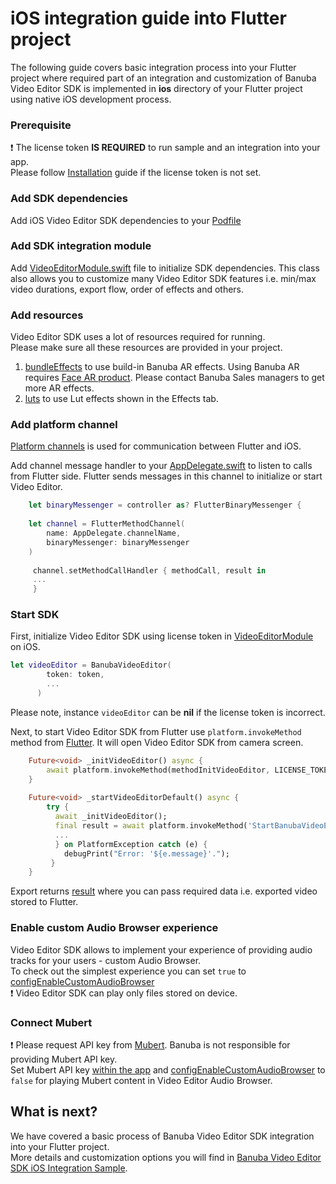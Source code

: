 # iOS integration guide into Flutter project

The following guide covers basic integration process into your Flutter project
where required part of an integration and customization of Banuba Video Editor SDK is implemented in **ios** directory
of your Flutter project using native iOS development process.

### Prerequisite
:exclamation: The license token **IS REQUIRED** to run sample and an integration into your app.  
Please follow [Installation](../README.md#Installation) guide if the license token is not set.

### Add SDK dependencies
Add iOS Video Editor SDK dependencies to your [Podfile](../ios/Podfile)

### Add SDK integration module
Add [VideoEditorModule.swift](../ios/Runner/VideoEditorModule.swift) file
to initialize SDK dependencies. This class also allows you to customize many Video Editor SDK features i.e. min/max video durations, export flow, order of effects and others.

### Add resources
Video Editor SDK uses a lot of resources required for running.  
Please make sure all these resources are provided in your project.
1. [bundleEffects](../ios/bundleEffects) to use build-in Banuba AR effects. Using Banuba AR requires [Face AR product](https://docs.banuba.com/face-ar-sdk-v1). Please contact Banuba Sales managers to get more AR effects.
2. [luts](../ios/luts) to use Lut effects shown in the Effects tab.

### Add platform channel
[Platform channels](https://docs.flutter.dev/development/platform-integration/platform-channels) is used for communication between Flutter and iOS.

Add channel message handler to your [AppDelegate.swift]((../ios/Runner/AppDelegate.swift#54))
to listen to calls from Flutter side. Flutter sends messages in this channel to initialize or start Video Editor.
```swift
    let binaryMessenger = controller as? FlutterBinaryMessenger {
            
    let channel = FlutterMethodChannel(
        name: AppDelegate.channelName,
        binaryMessenger: binaryMessenger
    )
            
     channel.setMethodCallHandler { methodCall, result in
     ... 
     }
```

### Start SDK
First, initialize Video Editor SDK using license token in [VideoEditorModule](../ios/Runner/VideoEditorModule.swift#L33) on iOS.
```swift
let videoEditor = BanubaVideoEditor(
        token: token,
        ...
      )
```
Please note, instance ```videoEditor``` can be **nil** if the license token is incorrect.

Next, to start Video Editor SDK from Flutter use ```platform.invokeMethod``` method from [Flutter](../lib/main.dart#L79).
It will open Video Editor SDK from camera screen.

```dart
    Future<void> _initVideoEditor() async {
        await platform.invokeMethod(methodInitVideoEditor, LICENSE_TOKEN);
    }
   
    Future<void> _startVideoEditorDefault() async {
        try {
          await _initVideoEditor();
          final result = await platform.invokeMethod('StartBanubaVideoEditor');
          ...
          } on PlatformException catch (e) {
            debugPrint("Error: '${e.message}'.");
         }
    }
   ```
Export returns [result](../lib/main.dart#L79)  where you can pass required data i.e. exported video stored to Flutter.

### Enable custom Audio Browser experience
Video Editor SDK allows to implement your experience of providing audio tracks for your users - custom Audio Browser.  
To check out the simplest experience you can set ```true``` to [configEnableCustomAudioBrowser](../ios/Runner/AppDelegate.swift#12)  
:exclamation: Video Editor SDK can play only files stored on device.

### Connect Mubert
:exclamation: Please request API key from [Mubert](https://mubert.com/). Banuba is not responsible for providing Mubert API key.  
Set Mubert API key [within the app](../ios/Runner/AppDelegate.swift#15) and [configEnableCustomAudioBrowser](../ios/Runner/AppDelegate.swift#12)  to ```false```
for playing Mubert content in Video Editor Audio Browser.

## What is next?
We have covered a basic process of Banuba Video Editor SDK integration into your Flutter project.</br>
More details and customization options you will find in [Banuba Video Editor SDK iOS Integration Sample](https://github.com/Banuba/ve-sdk-ios-integration-sample).